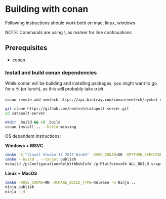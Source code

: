 # Building with conan

Following instructions should work both on mac, linux, windows

NOTE: Commands are using `\` as marker for line continuations

## Prerequisites

 * [conan](https://conan.io)

### Install and build conan dependencies

While conan will be building and installing packages, you might want to go for a ☕ (or lunch),
as this will probably take *a bit*.

```sh
conan remote add nemtech https://api.bintray.com/conan/nemtech/symbol-server-dependencies

git clone https://github.com/nemtech/catapult-server.git
cd catapult-server

mkdir _build && cd _build
conan install .. --build missing
```

OS dependent instructions:

**Windows + MSVC**

```sh
cmake -G "Visual Studio 15 2017 Win64" -DUSE_CONAN=ON -DPYTHON_EXECUTABLE:FILEPATH=X:/python3x/python.exe ..
cmake --build . --target publish
msbuild /p:Configuration=RelWithDebInfo /p:Platform=x64 ALL_BUILD.vcxproj
```

**Linux + MacOS**
```sh
cmake -DUSE_CONAN=ON -DCMAKE_BUILD_TYPE=Release -G Ninja ..
ninja publish
ninja -j4
```
